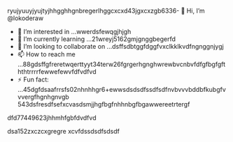 ryujyuuyjyujtyjhhgghhgnbregerlhggcxcxd43jgxcxzgb6336- 👋 Hi, I’m @lokoderaw
- 👀 I’m interested in ...wwerdsfewqgjhjgh
- 🌱 I’m currently learning ...21wreyj5162gmjgnggbegerfd
- 💞️ I’m looking to collaborate on ...dsffsdbtggfdggfvxclkklkvdfngnggnjygj
- 📫 How to reach me ...88gdsffgfreretwqerttyyt34terw26fgrgerhgnghwrewbvcnbvfdfgfbgfgfththtrrrrfewwefewvfdfvdfvd
- ⚡ Fun fact: ...45dgfdsaafrrsfs02nhnhhgr6+ewwsdsdsdfssdfsdfnvbvvvbddbfkubgfvvvergfhgnhgnvgb
543dsfresdfsefxcvasdsmjjhgfbgfnhhnbgfbgawwereetrtergf
<!---2rht52.nhggfbfgbewewewdjhjhjmhdvcxxxjfhgfgererjtjtyh95623
lokoderaw/lokoderaw is a ✨ special ✨ repository because its `README.md` (this file) appears onfff your GitHub profile456456.hxccxvfgrfrferedfdfvytytwerxcvvxcnm
53--->dfd77449623jhhmhfgbfdvdfvd
dsa152zxczcxgregre
xcvfdssdsdfsdsdf
